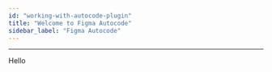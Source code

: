 ```yaml
---
id: "working-with-autocode-plugin"
title: "Welcome to Figma Autocode"
sidebar_label: "Figma Autocode"
---
```

---

Hello